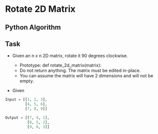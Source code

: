 # Rotate 2D Matrix

## Python Algorithm

## Task
* Given an n x n 2D matrix, rotate it 90 degrees clockwise.
  - Prototype: def rotate_2d_matrix(matrix):
  - Do not return anything. The matrix must be edited in-place.
  - You can assume the matrix will have 2 dimensions and will not be empty.

* Given
```python
Input = [[1, 2, 3],
         [4, 5, 6],
         [7, 8, 9]]

Output = [[7, 4, 1],
          [8, 5, 2],
          [9, 6, 3]]
